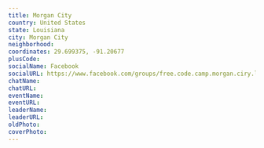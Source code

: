 ```yaml
---
title: Morgan City
country: United States
state: Louisiana
city: Morgan City
neighborhood: 
coordinates: 29.699375, -91.20677
plusCode:
socialName: Facebook
socialURL: https://www.facebook.com/groups/free.code.camp.morgan.ciry.la
chatName:
chatURL:
eventName:
eventURL:
leaderName:
leaderURL:
oldPhoto: 
coverPhoto:
---
```

